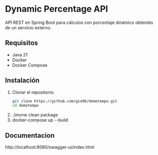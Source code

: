 # Dynamic Percentage API

API REST en Spring Boot para cálculos con porcentaje dinámico obtenido de un servicio externo.

## Requisitos

- Java 21
- Docker
- Docker Compose

## Instalación

1. Clonar el repositorio:
   ```bash
   git clone https://github.com/gio96/demotempo.git
   cd demotempo
2.  ./mvnw clean package
3. docker-compose up --build

   
## Documentacion
http://localhost:8080/swagger-ui/index.html